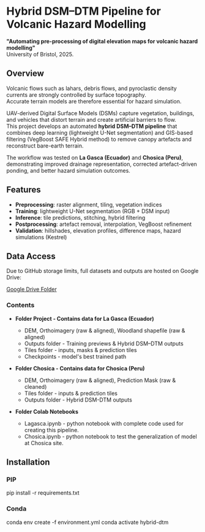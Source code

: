 # Hybrid DSM–DTM Pipeline for Volcanic Hazard Modelling

 
**"Automating pre-processing of digital elevation maps for volcanic hazard modelling"**  
University of Bristol, 2025.


## Overview
Volcanic flows such as lahars, debris flows, and pyroclastic density currents are strongly controlled by surface topography.  
Accurate terrain models are therefore essential for hazard simulation.  

UAV-derived Digital Surface Models (DSMs) capture vegetation, buildings, and vehicles that distort terrain and create artificial barriers to flow.  
This project develops an automated **hybrid DSM–DTM pipeline** that combines deep learning (lightweight U-Net segmentation) and GIS-based filtering (VegBoost SAFE Hybrid method) to remove canopy artefacts and reconstruct bare-earth terrain.  

The workflow was tested on **La Gasca (Ecuador)** and **Chosica (Peru)**, demonstrating improved drainage representation, corrected artefact-driven ponding, and better hazard simulation outcomes.


## Features
- **Preprocessing**: raster alignment, tiling, vegetation indices  
- **Training**: lightweight U-Net segmentation (RGB + DSM input)  
- **Inference**: tile predictions, stitching, hybrid filtering  
- **Postprocessing**: artefact removal, interpolation, VegBoost refinement  
- **Validation**: hillshades, elevation profiles, difference maps, hazard simulations (Kestrel)  


## Data Access
Due to GitHub storage limits, full datasets and outputs are hosted on Google Drive:  

[Google Drive Folder](https://drive.google.com/drive/u/1/my-drive)  

### Contents
- **Folder Project - Contains data for La Gasca (Ecuador)**  
  - DEM, Orthoimagery (raw & aligned), Woodland shapefile (raw & aligned) 
  - Outputs folder - Training previews & Hybrid DSM–DTM outputs  
  - Tiles folder - inputs, masks & prediction tiles
  - Checkpoints - model's best trained path
- **Folder Chosica - Contains data for Chosica (Peru)**  
  - DEM, Orthoimagery (raw & aligned), Prediction Mask (raw & cleaned)
  - Tiles folder - inputs & prediction tiles 
  - Outputs folder - Hybrid DSM-DTM outputs
    
- **Folder Colab Notebooks**  
  - Lagasca.ipynb - python notebook with complete code used for creating this pipeline.
  - Chosica.ipynb - python notebook to test the generalization of model at Chosica site.


## Installation

### PIP
pip install -r requirements.txt

### Conda
conda env create -f environment.yml
conda activate hybrid-dtm


